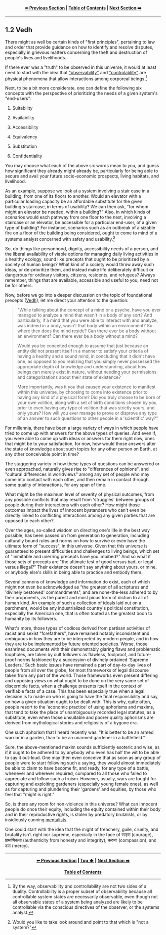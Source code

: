 <div align="center">
  
  **[:arrow_left: Previous Section][Prev] | [Table of Contents][TOC] | [Next Section :arrow_right:][Next]**
  
</div>

---

## 1.2 Vedh

There might as well be certain kinds of "first principles", pertaining to law and order that provide guidance on how to identify and resolve disputes, especially in grievous matters concerning the theft and destruction of people's lives and livelihoods. 

If there ever was a "truth" to be observed in this universe, it would at least need to start with the idea that ["observability"](https://en.wikipedia.org/wiki/Observability) and ["controlablity"](https://en.wikipedia.org/wiki/Observability) are physical phenomena that allow interactions among corporeal beings.[^1] 

Next, to be a bit more considerate, one can define the following six concepts with the perspective of prioritizing the needs of a given system's "end-users":

1. Suitability

1. Availability 

1. Accessibility 

1. Equivalency 

1. Substitution 

1. Confidentiality

You may choose what each of the above six words mean to you, and guess how significant they already might already be, particularly for being able to secure and avail your future socio-economic prospects, living habitats, and livelihood. 

As an example, suppose we look at a system involving a stair case in a building, from one of its floors to another. Would an elevator with a particular loading capacity be an affordable substitute for the given building's staircase, in terms of usability? We can then ask, "for whom might an elevator be needed, within a building?" Also, in which kinds of scenarios would each pathway from one floor to the next, involving a staircase or an elevator, be accessible for a particular end-user, of a given type of building? For instance, scenarios such as an outbreak of a sizable fire on a floor of the building being considered, ought to come to mind of a systems analyst concerned with safety and usability.[^2] 

So, do things like personhood, dignity, accessibility needs of a person, and the liberal availability of viable options for managing daily living activities in a healthy ecology, sound like precepts that ought to be prioritized by a society of human beings? What kind of a society would throw away such ideas, or de-prioritize them, and instead make life deliberately difficult or dangerous for ordinary visitors, citizens, residents, and refugees? Always remember, things that are available, accessible and useful to you, need not be for others. 

Now, before we go into a deeper discussion on the topic of foundational precepts ([Vedh](https://www.wisdomlib.org/hinduism/compilation/puranic-encyclopaedia/d/doc242052.html)), let me direct your attention to the question: 

>"While talking about the concept of a mind or a psyche, have you ever managed to analyze a mind that wasn't in a body of any sort? And particularly, if a mind that you were able to interact with and analyze, was indeed in a body, wasn't that body within an environment? So where then does the mind reside? Can there ever be a body without an environment? Can there ever be a body without a mind? 
>
>Would you be conceited enough to assume that just because an entity did not present itself in a manner to satisfy your criteria of having a healthy and a sound mind, in concluding that it didn't have one, as opposed to you realizing that you simply never possessed the appropriate depth of knowledge and understanding, about how beings can merely exist in nature, without needing your permissions and categorizations about their state of existence? 
>
>More importantly, was it you that caused your existence to manifest within this universe, by choosing to come into existence prior to having any kind of a physical form? Did you truly choose to be born of your own volition, along with a set of birth conditions chosen by you, prior to even having any type of volition that was strictly yours, and only yours? How will you ever manage to prove or disprove any type of an answer to such questions to other people in a 'scientific' way?" 

For millennia, there have been a large variety of ways in which people have tried to come up with answers for the above types of queries. And even if, you were able to come up with ideas or answers for them right now, ones that might be to your satisfaction, for now, how would those answers alter the state of knowledge about such topics for any other person on Earth, at any other conceivable point in time? 

The staggering variety in how these types of questions can be answered or even approached, naturally gives rise to "differences of opinions", and "cultural differences in worldviews" among any set of people who may come into contact with each other, and then remain in contact through some quality of interactions, for any span of time. 

What might be the maximum level of severity of physical outcomes, from any possible conflicts that may result from 'struggles' between groups of people during their interactions with each other? How might those outcomes impact the lives of innocent bystanders who can't even be directly linked to conflicting interactions among any given parties that are opposed to each other? 

Over the ages, so-called wisdom on directing one's life in the best way possible, has been passed on from generation to generation, including culturally bound rules and norms on how to survive or even have the ultimate form of "success", in this universe. Given that this universe is guaranteed to present difficulties and challenges to living beings, which set of "inimitable and unerring precepts have you imbibed?" And so what if those sets of precepts are "the ultimate test of good versus bad, or legal versus illegal?" Their existence doesn't say anything about yours, or mine, or anybody else's skills in being able to practice and embody them. 

Several cannons of knowledge and information do exist, each of which might not even be acknowledged as "the greatest of all scriptures and 'divinely bestowed' commandments", and are none-the-less adhered to by their proponents, as the purest and most pious form of dictum to all of human kind. An example of such a collection of ideals laid out on a parchment, would be any industrialized country's political constitution, especially the American one, that is often touted as the greatest boon to humanity by its followers. 

What's more, those types of codices derived from partisan activities of racist and sexist "forefathers", have remained notably inconsistent and ambiguous in how they are to be interpreted by modern people, and in how they are to be implemented by future oriented societies. Worse, those enshrined documents with their demonstrably glaring flaws and problematic loopholes, are taken by cult followers as flawless, foolproof, and future-proof norms fashioned by a succession of divinely ordained 'Supreme Leaders.' Such basic issues have remained a part of day-to-day lives of people from all over the globe, for most frameworks of legal discourse taken from any part of the world. Those frameworks even present differing and opposing views on what ought to be done on the very same set of discernible facts, when a challenge presents itself in the context of verifiable facts of a case. This has been especially true when a legal decision is to made on who is going to have the final responsibility and say, on how a given situation ought to be dealt with. This is why, quite often, people resort to the 'economic practice' of using aphorisms and maxims, that tend to take the place of unambiguously recorded legal statutes, as a substitute, even when those unsuitable and poorer quality aphorisms are derived from mythological stories and religiosity of a bygone era. 

One such aphorism that I heard recently was: "It is better to be an armed warrior in a garden, than to be an unarmed gardener in a battlefield." 

Sure, the above-mentioned maxim sounds sufficiently esoteric and wise, as if it ought to be adhered to by anybody who even has half the wit to be able to say it out-loud. One may then even conceive that as soon as any group of people were to start following such a saying, they would almost immediately be able to claim to have become fit, and ready, for any type of a battle, whenever and wherever required, compared to all those who failed to appreciate and follow such a truism. However, usually, wars are fought for capturing and exploiting gardeners (especially young female ones), as well as for capturing and plundering their 'gardens' and equities, by those who feel that "might is right." 

So, is there any room for non-violence in this universe? What can innocent people do once their equity, including the equity contained within their body and in their reproductive rights, is stolen by predatory brutalists, or by insidiously cunning [mentalists](https://en.wiktionary.org/wiki/mentalism). 

One could start with the idea that the might of treachery, guile, cruelty, and brutality isn't right nor supreme, especially in the face of साहस (courage), प्रामाणिकता (authenticity from honesty and integrity), करुणा (compassion), and दया (mercy). 

---

<div align="center">
  
  **[:arrow_left: Previous Section][Prev] | [Top :arrow_up:][Top] | [Next Section :arrow_right:][Next]** 
  
  **[Table of Contents][TOC]**

  [Prev]: ./01-01.md
  [Top]: ./01-02.md#12-vedh
  [Next]: ./01-02-01.md
  [TOC]: ../README.md#table-of-contents
  
</div>

[^1]: By the way, observability and controllability are not two sides of a duality. Controllability is a proper subset of observability because all controllable system states are necessarily observable, even though not all observable states of a system being analyzed are likely to be controllable via the conscious directives of the observer, or the systems analyst.  

[^2]: Would you like to take look around and point to that which is "not a system?" 
